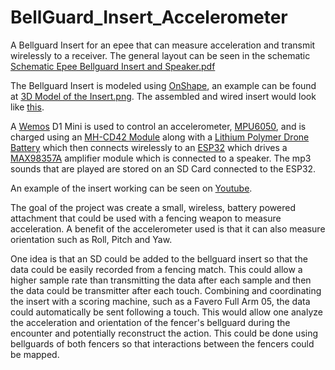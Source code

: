 # BellGuard_Insert_Accelerometer
A Bellguard Insert for an epee that can measure acceleration and transmit wirelessly to a receiver. The general layout can be seen in the schematic [Schematic Epee Bellguard Insert and Speaker.pdf](https://github.com/BenKohn2004/BellGuard_Insert_Accelerometer/blob/main/Schematic%20Epee%20Bellguard%20Insert%20and%20Speaker.pdf)

The Bellguard Insert is modeled using [OnShape](https://cad.onshape.com/documents/51ca8c06bc5b5404b12fe69e/w/3a4a6ec2c7af2a419aeb4d50/e/05886a4a9ec08934e00e5f42?renderMode=0&uiState=63d94f4438040d08cedf6ea3), an example can be found at [3D Model of the Insert.png](https://raw.githubusercontent.com/BenKohn2004/BellGuard_Insert_Accelerometer/main/3D%20Model%20of%20the%20Insert.png). The assembled and wired insert would look like [this](https://raw.githubusercontent.com/BenKohn2004/BellGuard_Insert_Accelerometer/main/Inside%20of%20the%20Insert.jpg).

A [Wemos](https://www.amazon.com/Organizer-ESP8266-Internet-Development-Compatible/dp/B081PX9YFV/ref=sr_1_1?keywords=wemos+d1+mini&qid=1675193531&sprefix=wemos+%2Caps%2C158&sr=8-1) D1 Mini is used to control an accelerometer, [MPU6050](https://www.amazon.com/HiLetgo-MPU-6050-Accelerometer-Gyroscope-Converter/dp/B00LP25V1A/ref=sr_1_2?keywords=MPU-6050&qid=1675186277&sr=8-2&th=1), and is charged using an [MH-CD42 Module](https://www.amazon.com/Discharge-Integrated-Charging-Protection-Converter/dp/B0836J8LR4/ref=sr_1_1?crid=8CMVFWO3CG4X&keywords=MH-CD42+module&qid=1675186433&sprefix=mh-cd42+module%2Caps%2C127&sr=8-1) along with a [Lithium Polymer Drone Battery](https://www.amazon.com/URGENEX-380mAh-Battery-Charger-Controller/dp/B08DD5MTKM/ref=sr_1_5?crid=IUKUTK3ZQSIM&keywords=Lithium+Polymer+Drone+Battery+380+mAh&qid=1675186473&sprefix=lithium+polymer+drone+battery+380+mah%2Caps%2C153&sr=8-5) which then connects wirelessly to an [ESP32](https://www.amazon.com/ESP-WROOM-32-Development-Microcontroller-Integrated-Compatible/dp/B08D5ZD528/ref=sr_1_1?crid=2RWGOKEGREG5K&keywords=ESP32&qid=1675186567&sprefix=esp32%2Caps%2C160&sr=8-1&th=1) which drives a [MAX98357A](https://www.amazon.com/Teyleten-Robot-Amplifier-Interface-Filterless/dp/B0B4GK5R1R/ref=sr_1_6?crid=YBPRLZ9H5BZV&keywords=MAX98357A&qid=1675186611&sprefix=max98357a%2Caps%2C162&sr=8-6) amplifier module which is connected to a speaker. The mp3 sounds that are played are stored on an SD Card connected to the ESP32.

An example of the insert working can be seen on [Youtube](https://youtu.be/urIJzAw4_HY).

The goal of the project was create a small, wireless, battery powered attachment that could be used with a fencing weapon to measure acceleration. A benefit of the accelerometer used is that it can also measure orientation such as Roll, Pitch and Yaw.

One idea is that an SD could be added to the bellguard insert so that the data could be easily recorded from a fencing match. This could allow a higher sample rate than transmitting the data after each sample and then the data could be transmitter after each touch. Combining and coordinating the insert with a scoring machine, such as a Favero Full Arm 05, the data could automatically be sent following a touch. This would allow one analyze the acceleration and orientation of the fencer's bellguard during the encounter and potentially reconstruct the action. This could be done using bellguards of both fencers so that interactions between the fencers could be mapped.
